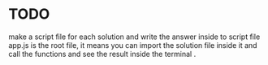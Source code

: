 # TODO

make a script file for each solution and write the answer inside to script file
app.js is the root file, it means you can import the solution file inside it and
call the functions and see the result inside the terminal .
